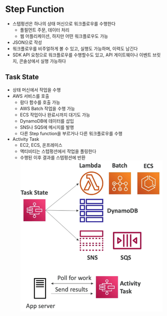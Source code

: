 # Step Function

- 스텝펑션은 하나의 상태 머신으로 워크플로우를 수행한다
  - 풀필먼트 주문, 데이터 처리
  - 웹 어플리케이션, 하지만 어떤 워크플로우도 가능
- JSON으로 작성
- 워크플로우를 비주얼하게 볼 수 있고, 실행도 가능하며, 이력도 남긴다
- SDK API 요청으로 워크플로우를 수행할수도 있고, API 게이트웨이나 이벤트 브릿지, 콘솔상에서 실행 가능하다

## Task State

- 상태 머신에서 작업을 수행
- AWS 서비스를 호출
  - 람다 함수를 호출 가능
  - AWS Batch 작업을 수행 가능
  - ECS 작업이나 완료시까지 대기도 가능
  - DynamoDB에 데이터를 삽입
  - SNS나 SQS에 메시지를 발행
  - 다른 Step function을 부르거나 다른 워크플로우를 수행
- Activity Task
  - EC2, ECS, 온프레미스
  - 액티비티는 스텝펑션에서 작업을 폴링한다
  - 수행된 이후 결과를 스텝펑션에 반환
    ![images/stepfunction/1.png](images/stepfunction/1.png)

